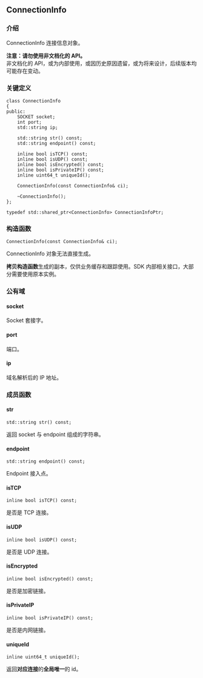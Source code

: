 ## ConnectionInfo

### 介绍

ConnectionInfo 连接信息对象。

**注意：请勿使用非文档化的 API。**  
非文档化的 API，或为内部使用，或因历史原因遗留，或为将来设计，后续版本均可能存在变动。

### 关键定义

	class ConnectionInfo
	{
	public:
		SOCKET socket;
		int port;
		std::string ip;

		std::string str() const;
		std::string endpoint() const;

		inline bool isTCP() const;
		inline bool isUDP() const;
		inline bool isEncrypted() const;
		inline bool isPrivateIP() const;
		inline uint64_t uniqueId();

		ConnectionInfo(const ConnectionInfo& ci);

		~ConnectionInfo();
	};

	typedef std::shared_ptr<ConnectionInfo> ConnectionInfoPtr;

### 构造函数

	ConnectionInfo(const ConnectionInfo& ci);

ConnectionInfo 对象无法直接生成。

**拷贝构造函数**生成的副本，仅供业务缓存和跟踪使用。SDK 内部相关接口，大部分需要使用原本实例。

### 公有域

#### socket

Socket 套接字。

#### port

端口。

#### ip

域名解析后的 IP 地址。

### 成员函数

#### str

	std::string str() const;

返回 socket 与 endpoint 组成的字符串。

#### endpoint

	std::string endpoint() const;

Endpoint 接入点。

#### isTCP

	inline bool isTCP() const;

是否是 TCP 连接。

#### isUDP

	inline bool isUDP() const;

是否是 UDP 连接。

#### isEncrypted

	inline bool isEncrypted() const;

是否是加密链接。

#### isPrivateIP

	inline bool isPrivateIP() const;

是否是内网链接。

#### uniqueId

	inline uint64_t uniqueId();

返回**对应连接**的**全局唯一**的 id。